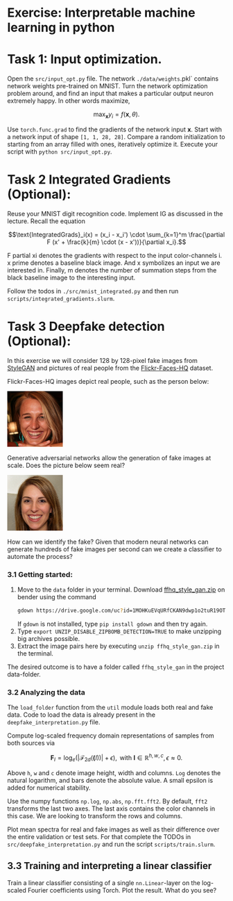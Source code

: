 # Exercise: Interpretable machine learning in python

# Task 1: Input optimization.
Open the `src/input_opt.py` file. The network `./data/weights`.pkl` contains network weights pre-trained on MNIST. Turn the network optimization problem around, and find an input that makes a particular output neuron extremely happy. In other words maximize,

```math
\max_\mathbf{x} y_i = f(\mathbf{x}, \theta) .
```

Use `torch.func.grad` to find the gradients of the network input $\mathbf{x}$.
Start with a network input of shape `[1, 1, 28, 28]`. Compare a random initialization
to starting from an array filled with ones, iteratively optimize it. Execute your script with `python src/input_opt.py`.

# Task 2 Integrated Gradients (Optional):


Reuse your MNIST digit recognition code. Implement IG as discussed in the lecture. Recall the equation

```math
\text{IntegratedGrads}_i(x) = (x_i - x_i') \cdot \sum_{k=1}^m \frac{\partial F (x' + \frac{k}{m} \cdot (x - x'))}{\partial x_i}.
```

F partial xi denotes the gradients with respect to the input color-channels i.
x prime denotes a baseline black image. And x symbolizes an input we are interested in.
Finally, m denotes the number of summation steps from the black baseline image to the interesting input.

Follow the todos in `./src/mnist_integrated.py` and then run `scripts/integrated_gradients.slurm`.



# Task 3 Deepfake detection (Optional):
In this exercise we will consider 128 by 128-pixel fake images from [StyleGAN](https://github.com/NVlabs/stylegan) and pictures of real people from the  [Flickr-Faces-HQ](https://github.com/NVlabs/ffhq-dataset) dataset.

Flickr-Faces-HQ images depict real people, such as the person below:

![real person](./figures/real.png)

Generative adversarial networks allow the generation of fake images at scale. Does the picture below seem real? 

![fake person](./figures/fake.png)

How can we identify the fake? Given that modern neural networks can generate hundreds of fake images per second can we create a classifier to automate the process?

### 3.1 Getting started:
1. Move to the `data` folder in your terminal. Download [ffhq_style_gan.zip](https://drive.google.com/uc?id=1MOHKuEVqURfCKAN9dwp1o2tuR19OTQCF&export=download) on bender using the command
   ```bash
   gdown https://drive.google.com/uc?id=1MOHKuEVqURfCKAN9dwp1o2tuR19OTQCF
   ```
   If `gdown` is not installed, type `pip install gdown` and then try again.
2. Type `export UNZIP_DISABLE_ZIPBOMB_DETECTION=TRUE` to make unzipping big archives possible.
3. Extract the image pairs here by executing `unzip ffhq_style_gan.zip` in the terminal.

The desired outcome is to have a folder called `ffhq_style_gan` in the project data-folder.


### 3.2 Analyzing the data
The `load_folder` function from the `util` module loads both real and fake data.
Code to load the data is already present in the `deepfake_interpretation.py` file.

Compute log-scaled frequency domain representations of samples from both sources via

``` math
\mathbf{F}_I =  \log_e (| \mathcal{F}_{2d}(\mathbf(I)) | + \epsilon ), \text{ with } \mathbf{I} \in \mathbb{R}^{h,w,c}, \epsilon \approx 0 .
```

Above `h`, `w` and `c` denote image height, width and columns. `Log` denotes the natural logarithm, and bars denote the absolute value. A small epsilon is added for numerical stability.

Use the numpy functions `np.log`, `np.abs`, `np.fft.fft2`. By default, `fft2` transforms the last two axes. The last axis contains the color channels in this case. We are looking to transform the rows and columns.

Plot mean spectra for real and fake images as well as their difference over the entire validation or test sets. For that complete the TODOs in `src/deepfake_interpretation.py` and run the script `scripts/train.slurm`.


## 3.3 Training and interpreting a linear classifier
Train a linear classifier consisting of a single `nn.Linear`-layer on the log-scaled Fourier coefficients using Torch. Plot the result. What do you see?

